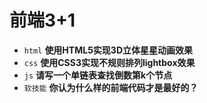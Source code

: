 # 前端3+1
- `html` **使用HTML5实现3D立体星星动画效果**
- `css` **使用CSS3实现不规则排列lightbox效果**
- `js` **请写一个单链表查找倒数第k个节点**
- `软技能` **你认为什么样的前端代码才是最好的？**

